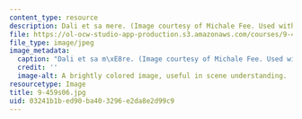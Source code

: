 ```yaml
---
content_type: resource
description: Dali et sa mere. (Image courtesy of Michale Fee. Used with permission.)
file: https://ol-ocw-studio-app-production.s3.amazonaws.com/courses/9-459-scene-understanding-symposium-spring-2006/03241b1bed90ba403296e2da8e2d99c9_9-459s06.jpg
file_type: image/jpeg
image_metadata:
  caption: "Dali et sa m\xE8re. (Image courtesy of Michale Fee. Used with permission.)"
  credit: ''
  image-alt: A brightly colored image, useful in scene understanding.
resourcetype: Image
title: 9-459s06.jpg
uid: 03241b1b-ed90-ba40-3296-e2da8e2d99c9
---
```

